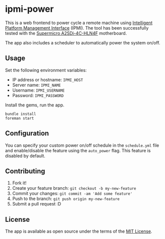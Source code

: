 # ipmi-power

This is a web frontend to power cycle a remote machine using [Intelligent Platform Management Interface](https://en.wikipedia.org/wiki/Intelligent_Platform_Management_Interface) (IPMI). The tool has been successfully tested with the [Supermicro A2SDi-4C-HLN4F](https://www.supermicro.com/products/motherboard/atom/A2SDi-4C-HLN4F.cfm) motherboard.

The app also includes a scheduler to automatically power the system on/off.

## Usage

Set the following environment variables:

- IP address or hostname: `IPMI_HOST`
- Server name: `IPMI_NAME`
- Username: `IPMI_USERNAME`
- Password: `IPMI_PASSWORD`

Install the gems, run the app.

```
bundle install
foreman start
```

## Configuration

You can specify your custom power on/off schedule in the `schedule.yml` file and enable/disable the feature using the `auto_power` flag. This feature is disabled by default.

## Contributing

1. Fork it!
2. Create your feature branch: `git checkout -b my-new-feature`
3. Commit your changes: `git commit -am 'Add some feature'`
4. Push to the branch: `git push origin my-new-feature`
5. Submit a pull request :D

## License

The app is available as open source under the terms of the [MIT License](http://opensource.org/licenses/MIT).
